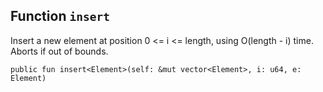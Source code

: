 ## Function `insert`

Insert a new element at position 0 <= i <= length, using O(length - i) time.
Aborts if out of bounds.

```move
public fun insert<Element>(self: &mut vector<Element>, i: u64, e: Element)
```
